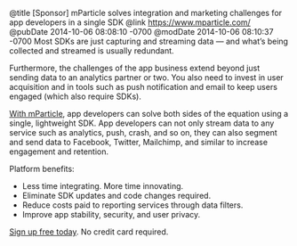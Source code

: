 @title [Sponsor] mParticle solves integration and marketing challenges for app developers in a single SDK
@link https://www.mparticle.com/
@pubDate 2014-10-06 08:08:10 -0700
@modDate 2014-10-06 08:10:37 -0700
Most SDKs are just capturing and streaming data — and what’s being collected and streamed is usually redundant.

Furthermore, the challenges of the app business extend beyond just sending data to an analytics partner or two. You also need to invest in user acquisition and in tools such as push notification and email to keep users engaged (which also require SDKs).
 
<a href="https://www.mparticle.com/">With mParticle</a>, app developers can solve both sides of the equation using a single, lightweight SDK. App developers can not only stream data to any service such as analytics, push, crash, and so on, they can also segment and send data to Facebook, Twitter, Mailchimp, and similar to increase engagement and retention.
 
Platform benefits:

* Less time integrating. More time innovating.
* Eliminate SDK updates and code changes required.
* Reduce costs paid to reporting services through data filters.
* Improve app stability, security, and user privacy.
 
<a href="https://www.mparticle.com/">Sign up free today</a>. No credit card required.
